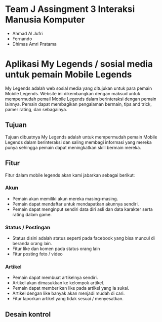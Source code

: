 # Team J Assingment 3 Interaksi Manusia Komputer

- Ahmad Al Jufri
- Fernando
- Dhimas Amri Pratama

# Aplikasi My Legends / sosial media untuk pemain Mobile Legends

My Legends adalah web sosial media yang ditujukan untuk para pemain Mobile Legends. Website ini dikembangkan dengan maksud untuk mempermudah pemail Mobile Legends dalam berinteraksi dengan pemain lainnya. Pemain dapat membagikan pengalaman bermain, tips and trick, pamer rating, dan sebagainya.

## Tujuan

Tujuan dibuatnya My Legends adalah untuk mempermudah pemain Mobile Legends dalam berinteraksi dan saling membagi informasi yang mereka punya sehingga pemain dapat meningkatkan skill bermain mereka.

## Fitur

Fitur dalam mobile legends akan kami jabarkan sebagai berikut:

### Akun

- Pemain akan memiliki akun mereka masing-masing. 
- Pemain dapat mendaftar untuk mendapatkan akunnya sendiri. 
- Pemain dapat menginput sendiri data diri asli dan data karakter serta rating dalam game.

### Status / Postingan

- Status disini adalah status seperti pada facebook yang bisa muncul di beranda orang lain.
- Fitur like dan komen pada status orang lain
- Fitur posting foto / video

### Artikel

- Pemain dapat membuat artikelnya sendiri.
- Artikel akan dimasukkan ke kelompok artikel.
- Pemain dapat memberikan like pada artikel yang ia sukai.
- Artikel dengan like banyak akan menjadi mudah di cari.
- Fitur laporkan artikel yang tidak sesuai / menyesatkan.

## Desain kontrol
